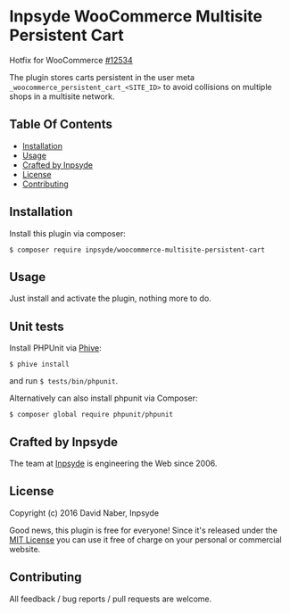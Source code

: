 # Inpsyde WooCommerce Multisite Persistent Cart

Hotfix for WooCommerce [#12534](https://github.com/woocommerce/woocommerce/issues/12534)

The plugin stores carts persistent in the user meta `_woocommerce_persistent_cart_<SITE_ID>` to avoid collisions on multiple shops in a multisite network.

## Table Of Contents

* [Installation](#installation)
* [Usage](#usage)
* [Crafted by Inpsyde](#crafted-by-inpsyde)
* [License](#license)
* [Contributing](#contributing)

## Installation

Install this plugin via composer:

```
$ composer require inpsyde/woocommerce-multisite-persistent-cart
```

## Usage

Just install and activate the plugin, nothing more to do.

## Unit tests
Install PHPUnit via [Phive](https://phar.io/):

```
$ phive install
```

and run `$ tests/bin/phpunit`.

Alternatively can also install phpunit via Composer:

```
$ composer global require phpunit/phpunit
```

## Crafted by Inpsyde

The team at [Inpsyde](http://inpsyde.com) is engineering the Web since 2006.

## License

Copyright (c) 2016 David Naber, Inpsyde

Good news, this plugin is free for everyone! Since it's released under the [MIT License](LICENSE) you can use it free of charge on your personal or commercial website.

## Contributing

All feedback / bug reports / pull requests are welcome.